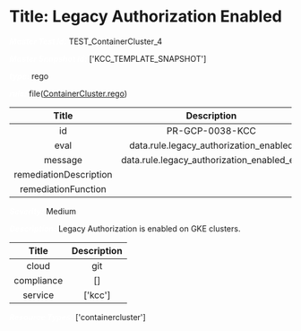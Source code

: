 



# Title: Legacy Authorization Enabled


***<font color="white">Master Test Id:</font>*** TEST_ContainerCluster_4

***<font color="white">Master Snapshot Id:</font>*** ['KCC_TEMPLATE_SNAPSHOT']

***<font color="white">type:</font>*** rego

***<font color="white">rule:</font>*** file([ContainerCluster.rego])  
  
  
  
  

|Title|Description|
| :---: | :---: |
|id|PR-GCP-0038-KCC|
|eval|data.rule.legacy_authorization_enabled|
|message|data.rule.legacy_authorization_enabled_err|
|remediationDescription||
|remediationFunction||


***<font color="white">Severity:</font>*** Medium

***<font color="white">Description:</font>*** Legacy Authorization is enabled on GKE clusters.  
  
  

|Title|Description|
| :---: | :---: |
|cloud|git|
|compliance|[]|
|service|['kcc']|


***<font color="white">Resource Types:</font>*** ['containercluster']


[ContainerCluster.rego]: https://github.com/prancer-io/prancer-compliance-test/tree/master/google/kcc/ContainerCluster.rego
